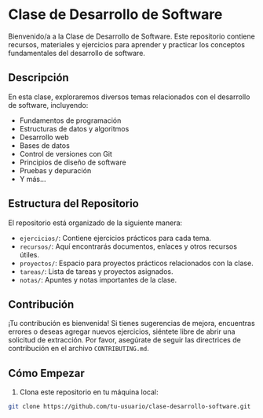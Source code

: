 # Clase de Desarrollo de Software

Bienvenido/a a la Clase de Desarrollo de Software. Este repositorio contiene recursos, materiales y ejercicios para aprender y practicar los conceptos fundamentales del desarrollo de software.

## Descripción

En esta clase, exploraremos diversos temas relacionados con el desarrollo de software, incluyendo:

- Fundamentos de programación
- Estructuras de datos y algoritmos
- Desarrollo web
- Bases de datos
- Control de versiones con Git
- Principios de diseño de software
- Pruebas y depuración
- Y más...

## Estructura del Repositorio

El repositorio está organizado de la siguiente manera:

- `ejercicios/`: Contiene ejercicios prácticos para cada tema.
- `recursos/`: Aquí encontrarás documentos, enlaces y otros recursos útiles.
- `proyectos/`: Espacio para proyectos prácticos relacionados con la clase.
- `tareas/`: Lista de tareas y proyectos asignados.
- `notas/`: Apuntes y notas importantes de la clase.

## Contribución

¡Tu contribución es bienvenida! Si tienes sugerencias de mejora, encuentras errores o deseas agregar nuevos ejercicios, siéntete libre de abrir una solicitud de extracción. Por favor, asegúrate de seguir las directrices de contribución en el archivo `CONTRIBUTING.md`.

## Cómo Empezar

1. Clona este repositorio en tu máquina local:

```bash
git clone https://github.com/tu-usuario/clase-desarrollo-software.git
